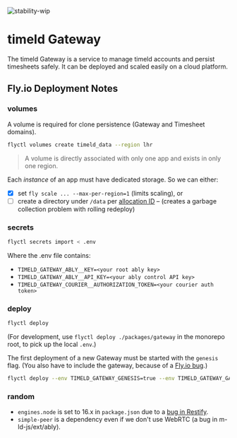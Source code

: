 ![stability-wip](https://img.shields.io/badge/stability-work_in_progress-lightgrey.svg)

# timeld Gateway

The timeld Gateway is a service to manage timeld accounts and persist timesheets safely. It can be deployed and scaled easily on a cloud platform.

## Fly.io Deployment Notes

### volumes

A volume is required for clone persistence (Gateway and Timesheet domains).

```bash
flyctl volumes create timeld_data --region lhr
```

> A volume is directly associated with only one app and exists in only one region.

Each _instance_ of an app must have dedicated storage. So we can either:
- [x] set `fly scale ... --max-per-region=1` (limits scaling), or
- [ ] create a directory under `/data` per [allocation ID](https://fly.io/docs/reference/runtime-environment/#fly_alloc_id) – (creates a garbage collection problem with rolling redeploy)

### secrets

```bash
flyctl secrets import < .env
```

Where the .env file contains:
- `TIMELD_GATEWAY_ABLY__KEY=<your root ably key>`
- `TIMELD_GATEWAY_ABLY__API_KEY=<your ably control API key>`
- `TIMELD_GATEWAY_COURIER__AUTHORIZATION_TOKEN=<your courier auth token>`

### deploy

```bash
flyctl deploy
```

(For development, use `flyctl deploy ./packages/gateway` in the monorepo root, to pick up the local `.env`.)

The first deployment of a new Gateway must be started with the `genesis` flag. (You also have to include the gateway, because of a [Fly.io bug](https://github.com/superfly/flyctl/issues/560).)

```bash
flyctl deploy --env TIMELD_GATEWAY_GENESIS=true --env TIMELD_GATEWAY_GATEWAY=timeld.org
```

### random

- `engines.node` is set to 16.x in `package.json` due to a [bug in Restify](https://github.com/restify/node-restify/issues/1888).
- `simple-peer` is a dependency even if we don't use WebRTC (a bug in m-ld-js/ext/ably).